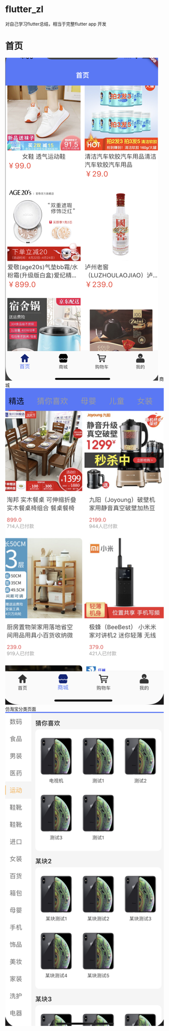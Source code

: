 # flutter_zl
对自己学习flutter总结，相当于完整flutter app 开发
# 首页
![](https://raw.githubusercontent.com/zhanglexiaoge/flutter_zl/master/imgPath/shouye.png)
商城
![](https://raw.githubusercontent.com/zhanglexiaoge/flutter_zl/master/imgPath/商城.png)
仿淘宝分类页面
![](https://raw.githubusercontent.com/zhanglexiaoge/flutter_zl/master/imgPath/feilei.png)
